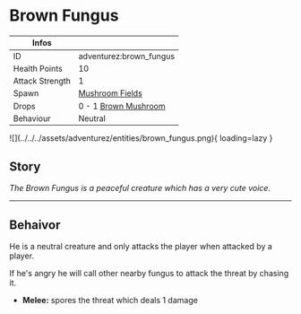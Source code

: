 # Brown Fungus
<div class="combi" markdown>
<div class="divthing">
<table class="tablething">
    <thead>
        <tr>
            <th class="first-column">Infos</th>
            <th></th>
        </tr>
    </thead>
    <tbody>
        <tr>
            <td class="first-column">ID</td>
            <td class="second-column">adventurez:brown_fungus</td>
        </tr>
        <tr>
            <td class="first-column">Health Points</td>
            <td class="second-column">10</td>
        </tr>
        <tr>
            <td class="first-column">Attack Strength</td>
            <td class="second-column">1</td>
        </tr>
        <tr>
            <td class="first-column">Spawn</td>
            <td class="second-column"><a href="https://minecraft.fandom.com/wiki/Mushroom_Fields" target="_blank">Mushroom Fields</a></td>
        </tr>
        <tr>
            <td class="first-column">Drops</td>
            <td class="second-column">0 - 1 <a href="https://minecraft.fandom.com/wiki/Mushroom" target="_blank">Brown Mushroom</a></td>
        </tr>
        <tr>
            <td class="first-column">Behaviour</td>
            <td class="second-column">Neutral</td>
        </tr>
    </tbody>
</table>
</div>
<div markdown>
![](../../../assets/adventurez/entities/brown_fungus.png){ loading=lazy }
</div>
</div>

## Story

*The Brown Fungus is a peaceful creature which has a very cute voice.*

---

## Behaivor

He is a neutral creature and only attacks the player when attacked by a player.

If he's angry he will call other nearby fungus to attack the threat by chasing it.

* **Melee:** spores the threat which deals 1 damage